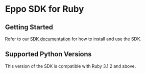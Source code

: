 # Eppo SDK for Ruby

## Getting Started

Refer to our [SDK documentation](https://docs.geteppo.com/feature-flags/sdks/server-sdks/ruby) for how to install and use the SDK.

## Supported Python Versions
This version of the SDK is compatible with Ruby 3.1.2 and above.
